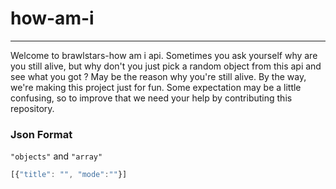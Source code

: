 # how-am-i
----------------

Welcome to brawlstars-how am i api. Sometimes you ask yourself why are you still alive, but why don't you just pick a random object from this api and see what you got ? May be the reason why you're still alive. By the way, we're making this project just for fun. Some expectation may be a little confusing, so to improve that we need your help by contributing this repository.

### Json Format 
`"objects"` and `"array"`
```js
[{"title": "", "mode":""}]
```
